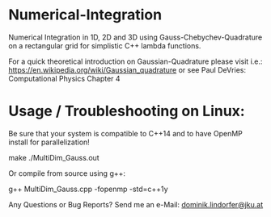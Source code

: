 # Numerical-Integration

Numerical Integration in 1D, 2D and 3D using Gauss-Chebychev-Quadrature on a rectangular grid for simplistic C++ lambda functions. 

For a quick theoretical introduction on Gaussian-Quadrature please visit i.e.: https://en.wikipedia.org/wiki/Gaussian_quadrature or see Paul DeVries: Computational Physics Chapter 4

# Usage / Troubleshooting on Linux: 
Be sure that your system is compatible to C++14 and to have OpenMP install for parallelization!

  make
  ./MultiDim_Gauss.out
  
Or compile from source using g++: 

  g++ MultiDim_Gauss.cpp -fopenmp -std=c++1y
  
  
  
Any Questions or Bug Reports? Send me an e-Mail: dominik.lindorfer@jku.at
